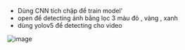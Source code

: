 - Dùng CNN tích chập để train model'
- open để detecting ảnh bằng lọc 3 màu đỏ , vàng , xanh
- dùng yolov5 để detecting cho video

![image](https://github.com/PVL-Linh/Traffic_Sign_Recognition_NhanDienBienBaoGiaoThong/assets/136146829/5d558b04-06ac-49f1-a098-90a0f855c83b)
